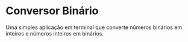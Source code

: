 # Conversor Binário

Uma simples aplicação em terminal que converte números binários em inteiros e números inteiros em binários.

